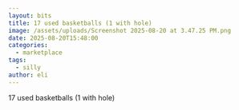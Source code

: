 ```yaml
---
layout: bits
title: 17 used basketballs (1 with hole)
image: /assets/uploads/Screenshot 2025-08-20 at 3.47.25 PM.png
date: 2025-08-20T15:48:00
categories:
  - marketplace
tags:
  - silly
author: eli
---
```

17 used basketballs (1 with hole)
